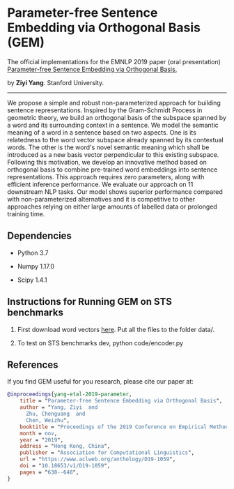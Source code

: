 # Parameter-free Sentence Embedding via Orthogonal Basis (GEM)

The official implementations for the EMNLP 2019 paper (oral presentation) 
[Parameter-free Sentence Embedding via Orthogonal Basis](https://arxiv.org/pdf/1810.00438.pdf), 

by __Ziyi Yang__. Stanford University.

-------------------------------------------------------------------------------------
We propose a simple and robust non-parameterized approach for building sentence representations. Inspired by the Gram-Schmidt Process in geometric theory, we build an orthogonal basis of the subspace spanned by a word and its surrounding context in a sentence. We model the semantic meaning of a word in a sentence based on two aspects. One is its relatedness to the word vector subspace already spanned by its contextual words. The other is the word's novel semantic meaning which shall be introduced as a new basis vector perpendicular to this existing subspace. Following this motivation, we develop an innovative method based on orthogonal basis to combine pre-trained word embeddings into sentence representations. This approach requires zero parameters, along with efficient inference performance. We evaluate our approach on 11 downstream NLP tasks. Our model shows superior performance compared with non-parameterized alternatives and it is competitive to other approaches relying on either large amounts of labelled data or prolonged training time.

## Dependencies

* Python 3.7

* Numpy 1.17.0

* Scipy 1.4.1

## Instructions for Running GEM on STS benchmarks

1. First download word vectors [here](https://drive.google.com/drive/folders/1FB5xJ1O8zZ8PiKygp0J7P9mShHv5AunI?usp=sharing). Put all the files to the folder data/.

2. To test on STS benchmarks dev, python code/encoder.py

## References
If you find GEM useful for you research, please cite our paper at:
```bib
@inproceedings{yang-etal-2019-parameter,
    title = "Parameter-free Sentence Embedding via Orthogonal Basis",
    author = "Yang, Ziyi  and
      Zhu, Chenguang  and
      Chen, Weizhu",
    booktitle = "Proceedings of the 2019 Conference on Empirical Methods in Natural Language Processing and the 9th International Joint Conference on Natural Language Processing (EMNLP-IJCNLP)",
    month = nov,
    year = "2019",
    address = "Hong Kong, China",
    publisher = "Association for Computational Linguistics",
    url = "https://www.aclweb.org/anthology/D19-1059",
    doi = "10.18653/v1/D19-1059",
    pages = "638--648",
}
```
